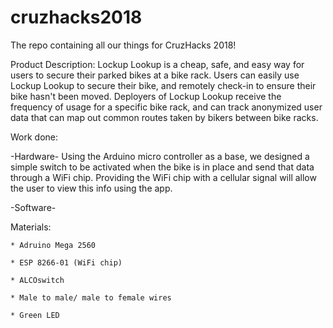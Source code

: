 # cruzhacks2018
The repo containing all our things for CruzHacks 2018!

Product Description: Lockup Lookup is a cheap, safe, and easy way for users to secure their parked bikes at a bike rack. Users can easily use Lockup Lookup to secure their bike, and remotely check-in to ensure their bike hasn't been moved. Deployers of Lockup Lookup receive the frequency of usage for a specific bike rack, and can track anonymized user data that can map out common routes taken by bikers between bike racks.

Work done: 

  -Hardware- Using the Arduino micro controller as a base, we designed a simple switch to be activated when the bike is in place and send that data through a WiFi chip. Providing the WiFi chip with a cellular signal will allow the user to view this info using the app.   

  -Software-

Materials: 

    * Adruino Mega 2560
    
    * ESP 8266-01 (WiFi chip)
    
    * ALCOswitch
    
    * Male to male/ male to female wires
    
    * Green LED 
    
